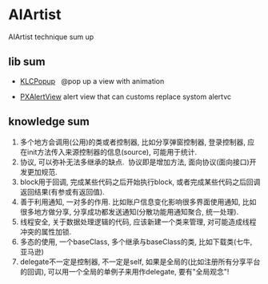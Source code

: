 # AIArtist
AIArtist technique sum up



## lib sum 
* [KLCPopup](https://github.com/jmascia/KLCPopup)   @pop up a view with animation

* [PXAlertView](https://github.com/alexanderjarvis/PXAlertView) alert view that can customs replace systom alertvc






## knowledge sum 
1. 多个地方会调用(公用)的类或者控制器, 比如分享弹窗控制器, 登录控制器, 应在init方法传入来源控制器的信息(source), 可能用于统计.
2. 协议, 可以弥补无法多继承的缺点.  协议即是增加方法, 面向协议(面向接口)开发更加规范.
3. block用于回调, 完成某些代码之后开始执行block, 或者完成某些代码之后回调返回结果(有参或有返回值).
4. 善于利用通知, 一对多的作用. 比如账户信息变化影响很多界面使用通知, 比如很多地方做分享, 分享成功都发送通知(分散功能用通知聚合, 统一处理).
5. 线程安全, 关于数据处理逻辑的代码, 应该新建一个类来管理, 对可能造成线程冲突的属性加锁.
6. 多态的使用, 一个baseClass, 多个继承与baseClass的类, 比如下载类(七牛, 亚马逊)
7. delegate不一定是控制器, 不一定是self, 如果是全局的(比如注册所有分享平台的回调), 可以用一个全局的单例子来用作delegate, 要有"全局观念"!
